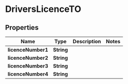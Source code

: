 
# DriversLicenceTO

## Properties
Name | Type | Description | Notes
------------ | ------------- | ------------- | -------------
**licenceNumber1** | **String** |  | 
**licenceNumber2** | **String** |  | 
**licenceNumber3** | **String** |  | 
**licenceNumber4** | **String** |  | 



